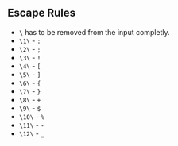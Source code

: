 ## Escape Rules

- `\` has to be removed from the input completly.
- `\1\` - `:`
- `\2\` - `;`
- `\3\` - `!`
- `\4\` - `[`
- `\5\` - `]`
- `\6\` - `{`
- `\7\` - `}`
- `\8\` - `+`
- `\9\` - `$`
- `\10\` - `%`
- `\11\` - `-`
- `\12\` - `_`

